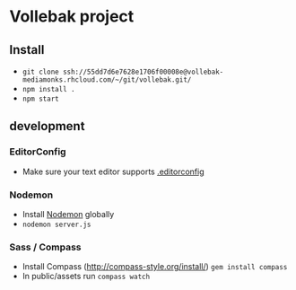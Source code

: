 # Vollebak project

## Install
- ```git clone ssh://55dd7d6e7628e1706f00008e@vollebak-mediamonks.rhcloud.com/~/git/vollebak.git/```
- ```npm install .```
- ```npm start```

## development

### EditorConfig
- Make sure your text editor supports [.editorconfig](http://editorconfig.org/)

### Nodemon
- Install [Nodemon](http://nodemon.io/) globally
- ```nodemon server.js```

### Sass / Compass
- Install Compass (http://compass-style.org/install/) ```gem install compass```
- In public/assets run ```compass watch```
